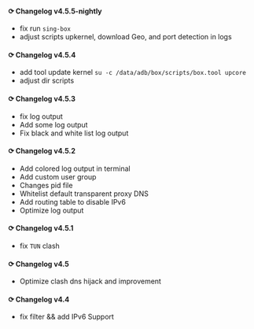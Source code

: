 #### ⟳ Changelog v4.5.5-nightly
- fix run `sing-box`
- adjust scripts upkernel, download Geo, and port detection in logs

#### ⟳ Changelog v4.5.4
- add tool update kernel `su -c /data/adb/box/scripts/box.tool upcore`
- adjust dir scripts

#### ⟳ Changelog v4.5.3
- fix log output
- Add some log output
- Fix black and white list log output

#### ⟳ Changelog v4.5.2
- Add colored log output in terminal
- Add custom user group
- Changes pid file
- Whitelist default transparent proxy DNS
- Add routing table to disable IPv6
- Optimize log output

#### ⟳ Changelog v4.5.1
- fix `TUN` clash

#### ⟳ Changelog v4.5
- Optimize clash dns hijack and improvement

#### ⟳ Changelog v4.4
- fix filter && add IPv6 Support